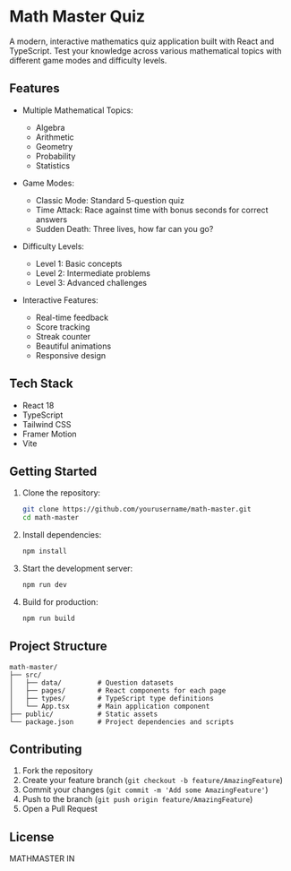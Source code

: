 # Math Master Quiz

A modern, interactive mathematics quiz application built with React and TypeScript. Test your knowledge across various mathematical topics with different game modes and difficulty levels.

## Features

- Multiple Mathematical Topics:
  - Algebra
  - Arithmetic
  - Geometry
  - Probability
  - Statistics

- Game Modes:
  - Classic Mode: Standard 5-question quiz
  - Time Attack: Race against time with bonus seconds for correct answers
  - Sudden Death: Three lives, how far can you go?

- Difficulty Levels:
  - Level 1: Basic concepts
  - Level 2: Intermediate problems
  - Level 3: Advanced challenges

- Interactive Features:
  - Real-time feedback
  - Score tracking
  - Streak counter
  - Beautiful animations
  - Responsive design

## Tech Stack

- React 18
- TypeScript
- Tailwind CSS
- Framer Motion
- Vite

## Getting Started

1. Clone the repository:
   ```bash
   git clone https://github.com/yourusername/math-master.git
   cd math-master
   ```

2. Install dependencies:
   ```bash
   npm install
   ```

3. Start the development server:
   ```bash
   npm run dev
   ```

4. Build for production:
   ```bash
   npm run build
   ```

## Project Structure

```
math-master/
├── src/
│   ├── data/         # Question datasets
│   ├── pages/        # React components for each page
│   ├── types/        # TypeScript type definitions
│   └── App.tsx       # Main application component
├── public/           # Static assets
└── package.json      # Project dependencies and scripts
```

## Contributing

1. Fork the repository
2. Create your feature branch (`git checkout -b feature/AmazingFeature`)
3. Commit your changes (`git commit -m 'Add some AmazingFeature'`)
4. Push to the branch (`git push origin feature/AmazingFeature`)
5. Open a Pull Request

## License

MATHMASTER IN